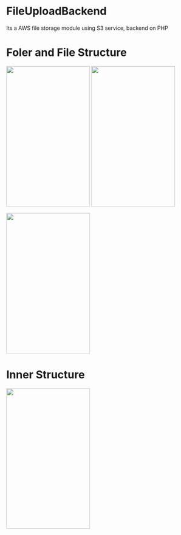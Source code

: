 # FileUploadBackend
Its a AWS file storage module using S3 service, backend on PHP

# Foler and File Structure
<image src="image1.png" width="220" height="370">   <image src="image2.png" width="220" height="370">


<image src="image3.png" width="220" height="370">

# Inner Structure
<image src="image4.png" width="220" height="370">

